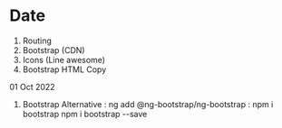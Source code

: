 # Date
1. Routing
2. Bootstrap (CDN)
3. Icons (Line awesome)
4. Bootstrap HTML Copy 

01 Oct 2022

1. Bootstrap Alternative : ng add @ng-bootstrap/ng-bootstrap
                         : npm i bootstrap
                           npm i bootstrap --save